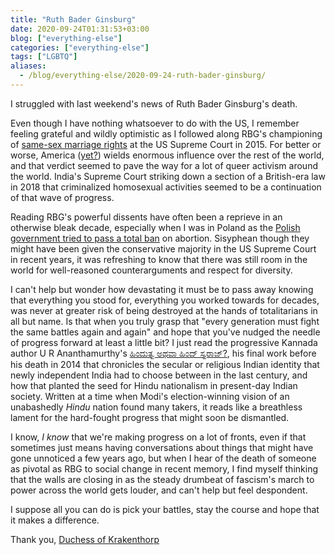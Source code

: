 ```yaml
---
title: "Ruth Bader Ginsburg"
date: 2020-09-24T01:31:53+03:00
blog: ["everything-else"]
categories: ["everything-else"]
tags: ["LGBTQ"]
aliases:
  - /blog/everything-else/2020-09-24-ruth-bader-ginsburg/
---
```


I struggled with last weekend's news of Ruth Bader Ginsburg's death.

Even though I have nothing whatsoever to do with the US, I remember feeling grateful and wildly optimistic as I followed along RBG's championing of [same-sex marriage rights](https://www.theguardian.com/us-news/2015/apr/28/ruth-bader-ginsburg-gay-marriage-arguments-supreme-court) at the US Supreme Court in 2015. For better or worse, America ([yet?](https://www.denverpost.com/2019/12/08/america-influence-waning-under-trump/)) wields enormous influence over the rest of the world, and that verdict seemed to pave the way for a lot of queer activism around the world. India's Supreme Court striking down a section of a British-era law in 2018 that criminalized homosexual activities seemed to be a continuation of that wave of progress.

Reading RBG's powerful dissents have often been a reprieve in an otherwise bleak decade, especially when I was in Poland as the [Polish government tried to pass a total ban](https://www.reuters.com/article/us-poland-abortion-idUSKBN1GZ2LP) on abortion. Sisyphean though they might have been given the conservative majority in the US Supreme Court in recent years, it was refreshing to know that there was still room in the world for well-reasoned counterarguments and respect for diversity.

I can't help but wonder how devastating it must be to pass away knowing that everything you stood for, everything you worked towards for decades, was never at greater risk of being destroyed at the hands of totalitarians in all but name. Is that when you truly grasp that "every generation must fight the same battles again and again" and hope that you've nudged the needle of progress forward at least a little bit? I just read the progressive Kannada author U R Ananthamurthy's [ಹಿಂದುತ್ವ ಅಥವಾ ಹಿಂದ್ ಸ್ವರಾಜ್?](https://www.nytimes.com/2016/07/19/books/in-hindutva-or-hind-swaraj-a-warning-against-hindu-nationalism.html), his final work before his death in 2014 that chronicles the secular or religious Indian identity that newly independent India had to choose between in the last century, and how that planted the seed for Hindu nationalism in present-day Indian society. Written at a time when Modi's election-winning vision of an unabashedly *Hindu* nation found many takers, it reads like a breathless lament for the hard-fought progress that might soon be dismantled.

I know, *I know* that we're making progress on a lot of fronts, even if that sometimes just means having conversations about things that might have gone unnoticed a few years ago, but when I hear of the death of someone as pivotal as RBG to social change in recent memory, I find myself thinking that the walls are closing in as the steady drumbeat of fascism's march to power across the world gets louder, and can't help but feel despondent.

I suppose all you can do is pick your battles, stay the course and hope that it makes a difference.

Thank you, [Duchess of Krakenthorp](https://www.youtube.com/watch?v=QvBdsFWUZrE)
